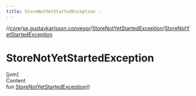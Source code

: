```yaml
---
title: StoreNotYetStartedException -
---
```

//[core](../../index.md)/[se.gustavkarlsson.conveyor](../index.md)/[StoreNotYetStartedException](index.md)/[StoreNotYetStartedException](-store-not-yet-started-exception.md)



# StoreNotYetStartedException  
[jvm]  
Content  
fun [StoreNotYetStartedException](-store-not-yet-started-exception.md)()  



